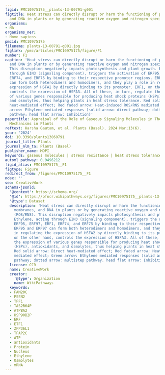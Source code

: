 ```yaml
---
figid: PMC10975175__plants-13-00791-g001
figtitle: Heat stress can directly disrupt or harm the functioning of proteins, membranes,
  and DNA in plants or by generating reactive oxygen and nitrogen species (ROS/RNS)
organisms:
- NA
organisms_ner:
- Homo sapiens
pmcid: PMC10975175
filename: plants-13-00791-g001.jpg
figlink: /pmc/articles/PMC10975175/figure/F1
number: F1
caption: 'Heat stress can directly disrupt or harm the functioning of proteins, membranes,
  and DNA in plants or by generating reactive oxygen and nitrogen species (ROS/RNS).
  This disruption negatively impacts photosynthesis and plant growth. Ethylene, acting
  through EIN3 (signaling component), triggers the activation of ERF95, ERF97, ERF1,
  ERF74, and ERF75 by binding to their respective promoter regions. ERF95 and ERF97
  can form both heterodimers and homodimers, and they play a role in regulating the
  expression of HSFA2 by directly binding to its promoter. ERF1, on the other hand,
  controls the expression of HSFA3. All of these, in turn, regulate the expression
  of various genes responsible for producing heat shock proteins (HSPs), antioxidants,
  and osmolytes, thus helping plants in heat stress tolerance. Red solid arrow: Direct
  heat-mediated effect; Red faded arrow: Heat-induced ROS/RNS mediated effect; Green
  arrow: Ethylene mediated responses (solid arrow: direct pathway; dotted arrow: multistep
  pathway; head flat arrow: Inhibition)'
papertitle: Appraisal of the Role of Gaseous Signaling Molecules in Thermo-Tolerance
  Mechanisms in Plants
reftext: Harsha Gautam, et al. Plants (Basel). 2024 Mar;13(6).
year: '2024'
doi: 10.3390/plants13060791
journal_title: Plants
journal_nlm_ta: Plants (Basel)
publisher_name: MDPI
keywords: gaseous molecules | stress resistance | heat stress tolerance
automl_pathway: 0.9496212
figid_alias: PMC10975175__F1
figtype: Figure
redirect_from: /figures/PMC10975175__F1
ndex: ''
seo: CreativeWork
schema-jsonld:
  '@context': https://schema.org/
  '@id': https://pfocr.wikipathways.org/figures/PMC10975175__plants-13-00791-g001.html
  '@type': Dataset
  description: 'Heat stress can directly disrupt or harm the functioning of proteins,
    membranes, and DNA in plants or by generating reactive oxygen and nitrogen species
    (ROS/RNS). This disruption negatively impacts photosynthesis and plant growth.
    Ethylene, acting through EIN3 (signaling component), triggers the activation of
    ERF95, ERF97, ERF1, ERF74, and ERF75 by binding to their respective promoter regions.
    ERF95 and ERF97 can form both heterodimers and homodimers, and they play a role
    in regulating the expression of HSFA2 by directly binding to its promoter. ERF1,
    on the other hand, controls the expression of HSFA3. All of these, in turn, regulate
    the expression of various genes responsible for producing heat shock proteins
    (HSPs), antioxidants, and osmolytes, thus helping plants in heat stress tolerance.
    Red solid arrow: Direct heat-mediated effect; Red faded arrow: Heat-induced ROS/RNS
    mediated effect; Green arrow: Ethylene mediated responses (solid arrow: direct
    pathway; dotted arrow: multistep pathway; head flat arrow: Inhibition)'
  license: CC0
  name: CreativeWork
  creator:
    '@type': Organization
    name: WikiPathways
  keywords:
  - FAM20C
  - PSEN2
  - TFF1
  - TAS2R64P
  - ATP8A2
  - HSP90B2P
  - ERF
  - ETF1
  - ZFP36L1
  - TFAP2C
  - ATP
  - antioxidants
  - Protein
  - Nucleus
  - Ethylene
  - Osmolytes
  - mRNA
---
```

